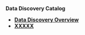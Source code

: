 <strong>Data Discovery Catalog<strong>
​        

<ul>
	<li><a href="/articles/39_discovery_catalog/01_discovery_overview.md">Data Discovery Overview</a></li>
	<web><li><a href="/articles/39_discovery_catalog/02_xxxx.md">XXXXX</a></li></web>
</ul>
